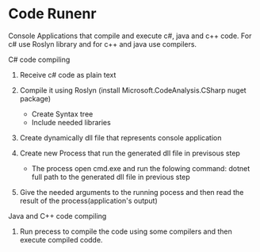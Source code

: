 # Code Runenr
Console Applications that compile and execute c#, java and c++ code. For c# use Roslyn library and for c++ and java use compilers.

C# code compiling
  1. Receive c# code as plain text
  
  2. Compile it using Roslyn (install Microsoft.CodeAnalysis.CSharp nuget package)
      - Create Syntax tree
      - Include needed libraries
  
  3. Create dynamically dll file that represents console application
  
  4. Create new Process that run the generated dll file in previsous step 
      - The process open cmd.exe and run the folowing command: dotnet full path to the generated dll file in previous step
  
  5. Give the needed arguments to the running pocess and then read the result of the process(application's output)
  
  Java and C++ code compiling
  1. Run precess to compile the code using some compilers and then execute compiled codde.
